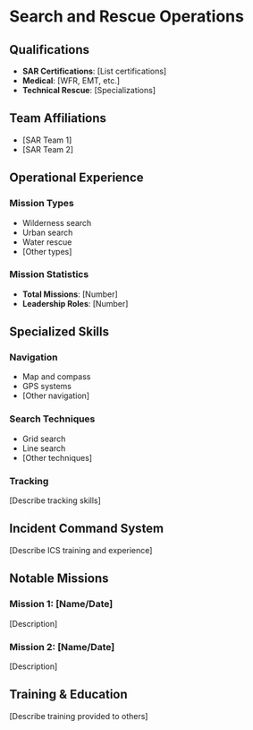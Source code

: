# Search and Rescue Operations

## Qualifications

- **SAR Certifications**: [List certifications]
- **Medical**: [WFR, EMT, etc.]
- **Technical Rescue**: [Specializations]

## Team Affiliations

- [SAR Team 1]
- [SAR Team 2]

## Operational Experience

### Mission Types
- Wilderness search
- Urban search
- Water rescue
- [Other types]

### Mission Statistics
- **Total Missions**: [Number]
- **Leadership Roles**: [Number]

## Specialized Skills

### Navigation
- Map and compass
- GPS systems
- [Other navigation]

### Search Techniques
- Grid search
- Line search
- [Other techniques]

### Tracking
[Describe tracking skills]

## Incident Command System

[Describe ICS training and experience]

## Notable Missions

### Mission 1: [Name/Date]
[Description]

### Mission 2: [Name/Date]
[Description]

## Training & Education

[Describe training provided to others]